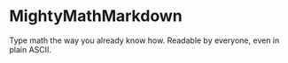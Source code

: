 # MightyMathMarkdown
Type math the way you already know how. Readable by everyone, even in plain ASCII.
